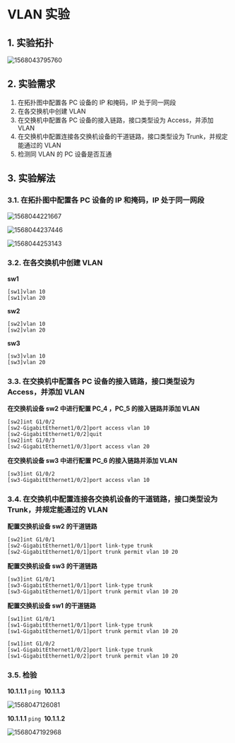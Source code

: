 # VLAN 实验

## 1. 实验拓扑

![1568043795760](media/VLAN实验.assets/1568043795760.png)

## 2. 实验需求

1. 在拓扑图中配置各 PC 设备的 IP 和掩码，IP 处于同一网段
2. 在各交换机中创建 VLAN
3. 在交换机中配置各 PC 设备的接入链路，接口类型设为 Access，并添加 VLAN
4. 在交换机中配置连接各交换机设备的干道链路，接口类型设为 Trunk，并规定能通过的 VLAN
5. 检测同 VLAN 的 PC 设备是否互通

## 3. 实验解法

### 3.1. 在拓扑图中配置各 PC 设备的 IP 和掩码，IP 处于同一网段

![1568044221667](media/VLAN实验.assets/1568044221667.png)

![1568044237446](media/VLAN实验.assets/1568044237446.png)

![1568044253143](media/VLAN实验.assets/1568044253143.png)

### 3.2. 在各交换机中创建 VLAN

**sw1**

```
[sw1]vlan 10
[sw1]vlan 20
```

**sw2**

```
[sw2]vlan 10
[sw2]vlan 20
```

**sw3**

```
[sw3]vlan 10
[sw3]vlan 20
```

### 3.3. 在交换机中配置各 PC 设备的接入链路，接口类型设为 Access，并添加 VLAN

**在交换机设备 sw2 中进行配置 PC_4 ，PC_5 的接入链路并添加 VLAN**

```
[sw2]int G1/0/2
[sw2-GigabitEthernet1/0/2]port access vlan 10
[sw2-GigabitEthernet1/0/2]quit
[sw2]int G1/0/3
[sw2-GigabitEthernet1/0/3]port access vlan 20
```

**在交换机设备 sw3 中进行配置 PC_6 的接入链路并添加 VLAN**

```
[sw3]int G1/0/2
[sw3-GigabitEthernet1/0/2]port access vlan 10
```

### 3.4. 在交换机中配置连接各交换机设备的干道链路，接口类型设为 Trunk，并规定能通过的 VLAN

**配置交换机设备 sw2 的干道链路**

```
[sw2]int G1/0/1
[sw2-GigabitEthernet1/0/1]port link-type trunk
[sw2-GigabitEthernet1/0/1]port trunk permit vlan 10 20
```

**配置交换机设备 sw3 的干道链路**

```
[sw3]int G1/0/1
[sw3-GigabitEthernet1/0/1]port link-type trunk
[sw3-GigabitEthernet1/0/1]port trunk permit vlan 10 20
```

**配置交换机设备 sw1 的干道链路**

```
[sw1]int G1/0/1
[sw1-GigabitEthernet1/0/1]port link-type trunk
[sw1-GigabitEthernet1/0/1]port trunk permit vlan 10 20

[sw1]int G1/0/2
[sw1-GigabitEthernet1/0/2]port link-type trunk
[sw1-GigabitEthernet1/0/2]port trunk permit vlan 10 20
```

### 3.5. 检验

**10.1.1.1** `ping `**10.1.1.3**

![1568047126081](media/VLAN实验.assets/1568047126081.png)

**10.1.1.1** `ping `**10.1.1.2**

![1568047192968](media/VLAN实验.assets/1568047192968.png)
